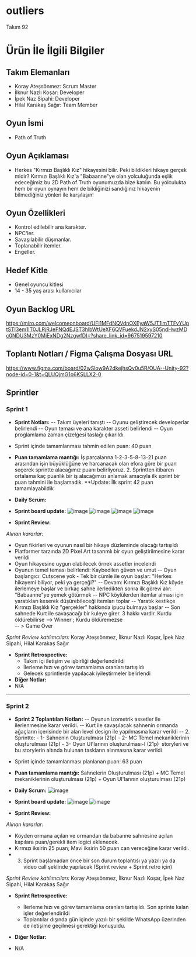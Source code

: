 # **outliers**

Takım 92

# Ürün İle İlgili Bilgiler

## Takım Elemanları

- Koray Ateşsönmez: Scrum Master
- İlknur Nazlı Koşar: Developer
- İpek Naz Sipahi: Developer
- Hilal Karakaş Sağır: Team Member

## Oyun İsmi

- Path of Truth

## Oyun Açıklaması
 - Herkes "Kırmızı Başlıklı Kız" hikayesini bilir. Peki bildikleri hikaye gerçek midir? Kırmızı Başlıklı Kız'a "Babaanne"ye olan yolculuğunda eşlik edeceğimiz bu 2D  Path of Truth oyunumuzda bize katılın. Bu yolculukta hem bir  oyun oynayın hem de bildiğinizi sandığınız hikayenin bilmediğiniz yönleri ile karşılaşın!

## Oyun Özellikleri
- Kontrol edilebilir ana karakter.
- NPC'ler.
- Savaşılabilir düşmanlar.
- Toplanabilir itemler.
- Engeller. 

## Hedef Kitle
- Genel oyuncu kitlesi
- 14 - 35 yaş arası kullanıcılar

## Oyun Backlog URL
https://miro.com/welcomeonboard/UFl1MFdNQVdnOXEyaW5JT1lmTTFvYUptSTI3em1IT0JLRjRJeFNQdEJST3hlbWtUeXF6QVFuekdJN2xyS05ndHwzMDc0NDU3MzY0MjExNDg2NzgwfDI=?share_link_id=967519597210
## Toplantı Notları / Figma Çalışma Dosyası URL
https://www.figma.com/board/02wSlow9A2dkejhsQv0u5R/OUA--Unity-92?node-id=0-1&t=QLUQjmG1o6KSLLX2-0

## Sprintler

### Sprint 1

- **Sprint Notları:**
  -- Takım üyeleri tanıştı
  -- Oyunu geliştirecek developerlar belirlendi
  -- Oyun teması ve ana karakter asseti belirlendi
  -- Oyun proglamlama zaman çizelgesi taslağı çıkarıldı. 

- Sprint içinde tamamlanması tahmin edilen puan: 40 puan

- **Puan tamamlama mantığı:** İş parçalarına 1-2-3-5-8-13-21 puan arasından işin büyüklüğüne ve harcanacak olan efora göre bir puan seçerek sprintte alacağımız puanı belirliyoruz. 2. Sprintten itibaren ortalama kaç puanlık bir iş alacağımızı anlamak amacıyla ilk sprint bir puan tahmini ile başlamadık. 
**Update: İlk sprint 42 puan tamamlayabildik


- **Daily Scrum:**
- **Sprint board update:**
![image](https://github.com/4idoneus/outliers/assets/175143312/824d81d5-d167-4d72-85bd-8a88f03502a1)
![image](https://github.com/4idoneus/outliers/assets/175143312/e3982694-aeac-42f7-961f-c722d08eddd9)
![image](https://github.com/4idoneus/outliers/assets/175143312/6ad48e80-3fa1-4905-971b-f46cebee4d04)
![image](https://github.com/4idoneus/outliers/assets/175143312/6d6fee8c-6f86-4dbc-8f33-1d634a7cc78e)


- **Sprint Review:**

*Alınan kararlar:*

 - Oyun fikirleri ve oyunun nasıl bir hikaye düzleminde olacağı tartışıldı
 - Platformer tarzında 2D Pixel Art tasarımlı bir oyun geliştirilmesine karar verildi
 - Oyun hikayesine uygun olabilecek örnek assetler incelendi
 - Oyunun temel teması belirlendi: Kaybedilen güven ve umut
  -- Oyun başlangıcı: Cutscene yok - Tek bir cümle ile oyun başlar: "Herkes hikayemi biliyor, peki ya gerçeği?"
  -- Devam: Kırmızı Başlıklı Kız köyde ilerlemeye başlar ve birkaç sahne ilerledikten sonra ilk görevi alır: "Babaanne"ye 
  yemek götürmek
  -- NPC köylülerden itemlar alması için yaratıkları keserek düşürebileceği itemları toplar
  -- Yaratık kestikçe Kırmızı Başlıklı Kız "gerçekler" hakkında ipucu bulmaya başlar
  -- Son sahnede Kurt ile savaşacağı bir kuleye girer. 3 hakkı vardır. Kurdu öldürebilirse --> Winner ; Kurdu öldüremezse    
      -- > Game Over

*Sprint Review katılımcıları:* Koray Ateşsönmez, İlknur Nazlı Koşar, İpek Naz Sipahi, Hilal Karakaş Sağır

- **Sprint Retrospective:**
  - Takım içi iletişim ve işbirliği değerlendirildi
  - İlerleme hızı ve görev tamamlama oranları tartışıldı
  - Gelecek sprintlerde yapılacak iyileştirmeler belirlendi
- **Diğer Notlar:**
- N/A

-------------

### Sprint 2

- **Sprint 2 Toplantıları Notları:**
  -- Oyunun izometrik assetler ile ilerlenmesine karar verildi.
  -- Kurt ile savaşılacak sahnenin ormanda ağaçların içerisinde bir alan level design ile yapılmasına karar verildi
  -- 2. Sprintte: - 1- Sahnenin Oluşturulması (21p) - 2- MC Temel mekaniklerinin oluşturulması (21p) - 3- Oyun UI'larının oluşturulması-I (21p)  storyleri ve bu storylerin altında bulunan taskların alınmasına karar verildi

- Sprint içinde tamamlanması planlanan puan: 63 puan

- **Puan tamamlama mantığı:** Sahnelerin Oluşturulması (21p) + MC Temel mekaniklerinin oluşturulması (21p) + Oyun UI'larının oluşturulması (21p)


- **Daily Scrum:**
![image](https://github.com/user-attachments/assets/9c9d197e-473d-45bb-87fc-2126385477b7)


- **Sprint board update:**
![image](https://github.com/user-attachments/assets/2b263f71-cb76-4793-afa8-9e23e626379f)
![image](https://github.com/user-attachments/assets/e1b34fc5-07d5-4112-a8b4-461d6550506d)


- **Sprint Review:**

*Alınan kararlar:*

 - Köyden ormana açılan ve ormandan da babanne sahnesine açılan kapılara puan/gerekli item logici eklenecek.
 - Kırmızı iksirin 25 puan; Mavi iksirin 50 puan can vereceğine karar verildi.
 - 3. Sprint başlamadan önce bir son durum toplantısı ya yazılı ya da video call şeklinde yapılacak (Sprint review + Sprint retro için)

*Sprint Review katılımcıları:* Koray Ateşsönmez, İlknur Nazlı Koşar, İpek Naz Sipahi, Hilal Karakaş Sağır

- **Sprint Retrospective:**
  - İlerleme hızı ve görev tamamlama oranları tartışıldı. Son sprinte kalan işler değerlendirildi
  - Toplantılar dışında gün içinde yazılı bir şekilde WhatsApp üzerinden de iletişime geçilmesi gerektiği konuşuldu.
    
- **Diğer Notlar:**
- N/A
